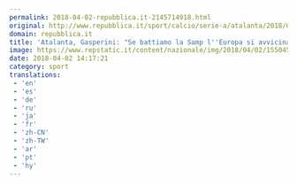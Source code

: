 ```yaml
---
permalink: 2018-04-02-repubblica.it-2145714918.html
original: http://www.repubblica.it/sport/calcio/serie-a/atalanta/2018/04/02/news/atalanta_gasperini_se_battiamo_la_samp_l_europa_si_avvicina_-192798026/?rss
domain: repubblica.it
title: 'Atalanta, Gasperini: "Se battiamo la Samp l''Europa si avvicina"'
image: https://www.repstatic.it/content/nazionale/img/2018/04/02/155045651-4c650f52-50be-441e-ab7a-4546f2518240.jpg
date: 2018-04-02 14:17:21
category: sport
translations: 
 - 'en'
 - 'es'
 - 'de'
 - 'ru'
 - 'ja'
 - 'fr'
 - 'zh-CN'
 - 'zh-TW'
 - 'ar'
 - 'pt'
 - 'hy'
---
```


